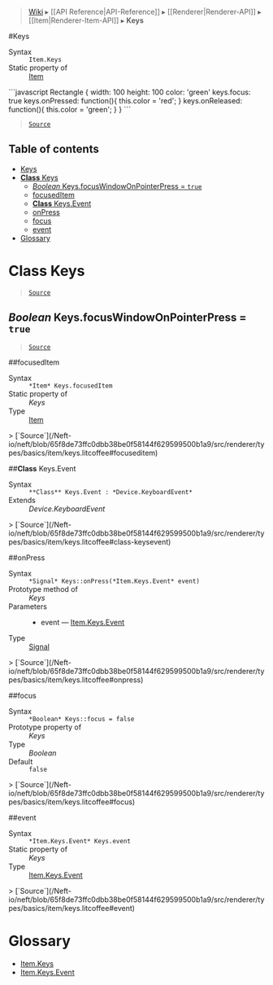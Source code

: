 > [Wiki](Home) ▸ [[API Reference|API-Reference]] ▸ [[Renderer|Renderer-API]] ▸ [[Item|Renderer-Item-API]] ▸ **Keys**

#Keys
<dl><dt>Syntax</dt><dd><code>Item.Keys</code></dd><dt>Static property of</dt><dd><a href="/Neft-io/neft/wiki/Renderer-Item-API.md#class-item">Item</a></dd></dl>
```javascript
Rectangle {
    width: 100
    height: 100
    color: 'green'
    keys.focus: true
    keys.onPressed: function(){
        this.color = 'red';
    }
    keys.onReleased: function(){
        this.color = 'green';
    }
}
```

> [`Source`](/Neft-io/neft/blob/65f8de73ffc0dbb38be0f58144f629599500b1a9/src/renderer/types/basics/item/keys.litcoffee#keys)

## Table of contents
* [Keys](#keys)
* [**Class** Keys](#class-keys)
  * [*Boolean* Keys.focusWindowOnPointerPress = `true`](#boolean-keysfocuswindowonpointerpress--true)
  * [focusedItem](#focuseditem)
  * [**Class** Keys.Event](#class-keysevent)
  * [onPress](#onpress)
  * [focus](#focus)
  * [event](#event)
* [Glossary](#glossary)

# **Class** Keys

> [`Source`](/Neft-io/neft/blob/65f8de73ffc0dbb38be0f58144f629599500b1a9/src/renderer/types/basics/item/keys.litcoffee#class-keys)

## *Boolean* Keys.focusWindowOnPointerPress = `true`

> [`Source`](/Neft-io/neft/blob/65f8de73ffc0dbb38be0f58144f629599500b1a9/src/renderer/types/basics/item/keys.litcoffee#boolean-keysfocuswindowonpointerpress--true)

##focusedItem
<dl><dt>Syntax</dt><dd><code>&#x2A;Item&#x2A; Keys.focusedItem</code></dd><dt>Static property of</dt><dd><i>Keys</i></dd><dt>Type</dt><dd><a href="/Neft-io/neft/wiki/Renderer-Item-API.md#class-item">Item</a></dd></dl>
> [`Source`](/Neft-io/neft/blob/65f8de73ffc0dbb38be0f58144f629599500b1a9/src/renderer/types/basics/item/keys.litcoffee#focuseditem)

##**Class** Keys.Event
<dl><dt>Syntax</dt><dd><code>&#x2A;&#x2A;Class&#x2A;&#x2A; Keys.Event : &#x2A;Device.KeyboardEvent&#x2A;</code></dd><dt>Extends</dt><dd><i>Device.KeyboardEvent</i></dd></dl>
> [`Source`](/Neft-io/neft/blob/65f8de73ffc0dbb38be0f58144f629599500b1a9/src/renderer/types/basics/item/keys.litcoffee#class-keysevent)

##onPress
<dl><dt>Syntax</dt><dd><code>&#x2A;Signal&#x2A; Keys::onPress(&#x2A;Item.Keys.Event&#x2A; event)</code></dd><dt>Prototype method of</dt><dd><i>Keys</i></dd><dt>Parameters</dt><dd><ul><li>event — <a href="/Neft-io/neft/wiki/Renderer-Item.Keys-API.md#class-keysevent">Item.Keys.Event</a></li></ul></dd><dt>Type</dt><dd><a href="/Neft-io/neft/wiki/Signal-API.md#class-signal">Signal</a></dd></dl>
> [`Source`](/Neft-io/neft/blob/65f8de73ffc0dbb38be0f58144f629599500b1a9/src/renderer/types/basics/item/keys.litcoffee#onpress)

##focus
<dl><dt>Syntax</dt><dd><code>&#x2A;Boolean&#x2A; Keys::focus = false</code></dd><dt>Prototype property of</dt><dd><i>Keys</i></dd><dt>Type</dt><dd><i>Boolean</i></dd><dt>Default</dt><dd><code>false</code></dd></dl>
> [`Source`](/Neft-io/neft/blob/65f8de73ffc0dbb38be0f58144f629599500b1a9/src/renderer/types/basics/item/keys.litcoffee#focus)

##event
<dl><dt>Syntax</dt><dd><code>&#x2A;Item.Keys.Event&#x2A; Keys.event</code></dd><dt>Static property of</dt><dd><i>Keys</i></dd><dt>Type</dt><dd><a href="/Neft-io/neft/wiki/Renderer-Item.Keys-API.md#class-keysevent">Item.Keys.Event</a></dd></dl>
> [`Source`](/Neft-io/neft/blob/65f8de73ffc0dbb38be0f58144f629599500b1a9/src/renderer/types/basics/item/keys.litcoffee#event)

# Glossary

- [Item.Keys](#class-keys)
- [Item.Keys.Event](#class-keysevent)

